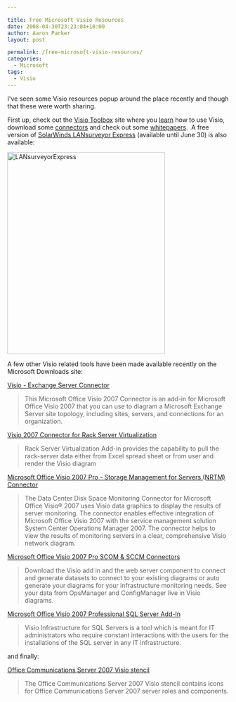 ```yaml
---

title: Free Microsoft Visio Resources
date: 2008-04-30T23:23:04+10:00
author: Aaron Parker
layout: post

permalink: /free-microsoft-visio-resources/
categories:
  - Microsoft
tags:
  - Visio
---
```

I've seen some Visio resources popup around the place recently and though that these were worth sharing.

First up, check out the [Visio Toolbox](http://visiotoolbox.com) site where you [learn](http://visiotoolbox.com/traininglanding.aspx) how to use Visio, download some [connectors](http://visiotoolbox.com/downloads.aspx?resourceid=2) and check out some [whitepapers](http://visiotoolbox.com/downloads.aspx?resourceid=2).&#160; A free version of [SolarWinds LANsurveyor Express](http://www.solarwinds.com/visio_promo/index.aspx?CMP=LEC-Visio-Toolbox-HP-LSE-DL) (available until June 30) is also available:

<img border="0" alt="LANsurveyorExpress" src="{{site.baseurl}}/media/2008/04/lansurveyorexpress.png" width="359" height="459" /> 

A few other Visio related tools have been made available recently on the Microsoft Downloads site:

[Visio - Exchange Server Connector](http://www.microsoft.com/downloads/details.aspx?FamilyID=0140bc6d-1c51-41f6-a473-d0e04690ee5e&DisplayLang=en)

> This Microsoft Office Visio 2007 Connector is an add-in for Microsoft Office Visio 2007 that you can use to diagram a Microsoft Exchange Server site topology, including sites, servers, and connections for an organization.

[Visio 2007 Connector for Rack Server Virtualization](http://www.microsoft.com/downloads/details.aspx?FamilyID=3250331a-0116-4064-92d1-50b9b0727b75&DisplayLang=en)

> Rack Server Virtualization Add-in provides the capability to pull the rack-server data either from Excel spread sheet or from user and render the Visio diagram

[Microsoft Office Visio 2007 Pro - Storage Management for Servers (NRTM) Connector](http://www.microsoft.com/downloads/details.aspx?FamilyID=b3ee9327-e393-4718-a3b4-6bc860b65634&DisplayLang=en)

> The Data Center Disk Space Monitoring Connector for Microsoft Office Visio&#174; 2007 uses Visio data graphics to display the results of server monitoring. The connector enables effective integration of Microsoft Office Visio 2007 with the service management solution System Center Operations Manager 2007. The connector helps to view the results of monitoring servers in a clear, comprehensive Visio network diagram.

[Microsoft Office Visio 2007 Pro SCOM & SCCM Connectors](http://www.microsoft.com/downloads/details.aspx?FamilyID=521b3884-1eda-4b9d-8ad7-67d00fe9ce8a&DisplayLang=en)

> Download the Visio add in and the web server component to connect and generate datasets to connect to your existing diagrams or auto generate your diagrams for your infrastructure monitoring needs. See your data from OpsManager and ConfigManager live in Visio diagrams.

[Microsoft Office Visio 2007 Professional SQL Server Add-In](http://www.microsoft.com/downloads/details.aspx?FamilyID=779561de-c704-4584-80ac-7e4348c927c0&DisplayLang=en)

> Visio Infrastructure for SQL Servers is a tool which is meant for IT administrators who require constant interactions with the users for the installations of the SQL server in any IT infrastructure.

and finally:

[Office Communications Server 2007 Visio stencil](http://www.microsoft.com/downloads/details.aspx?FamilyID=543705f6-d02a-436e-8b34-5c796550022a&DisplayLang=en)

> The Office Communications Server 2007 Visio stencil contains icons for Office Communications Server 2007 server roles and components.
